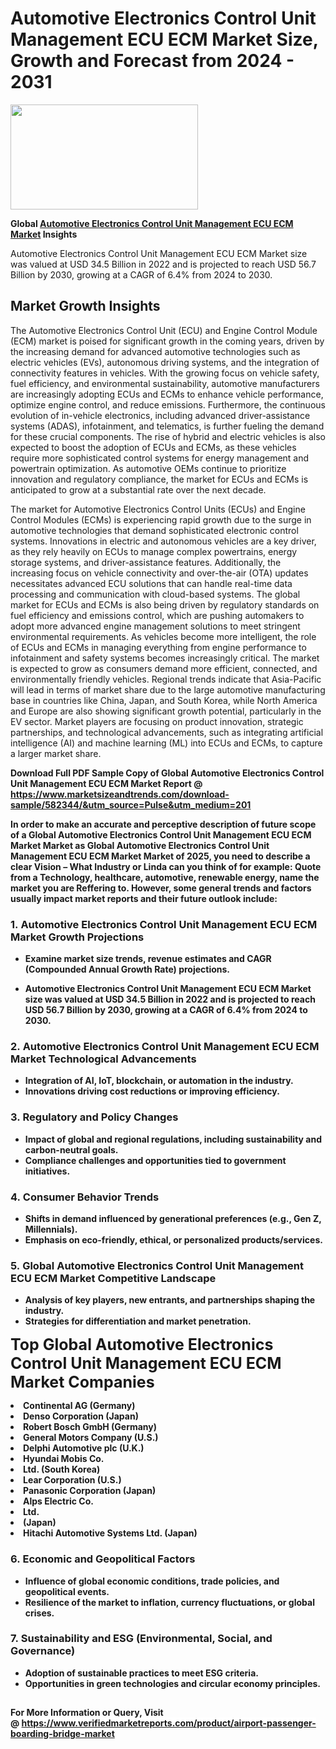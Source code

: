 <H1>Automotive Electronics Control Unit Management ECU ECM Market Size, Growth and Forecast from 2024 - 2031</H1><img class="aligncenter size-medium wp-image-584254" src="https://thirdeyenews.in/wp-content/uploads/2024/09/Global-Market-Research-300x168.jpeg" alt="" width="300" height="168" /><p><strong>Global&nbsp;<a href="https://www.marketsizeandtrends.com/download-sample/582344/&amp;utm_source=Pulse&amp;utm_medium=201">Automotive Electronics Control Unit Management ECU ECM Market</a> Insights</strong></p><p>Automotive Electronics Control Unit Management ECU ECM Market size was valued at USD 34.5 Billion in 2022 and is projected to reach USD 56.7 Billion by 2030, growing at a CAGR of 6.4% from 2024 to 2030.</p><p><h2>Market Growth Insights</h2> <p>The Automotive Electronics Control Unit (ECU) and Engine Control Module (ECM) market is poised for significant growth in the coming years, driven by the increasing demand for advanced automotive technologies such as electric vehicles (EVs), autonomous driving systems, and the integration of connectivity features in vehicles. With the growing focus on vehicle safety, fuel efficiency, and environmental sustainability, automotive manufacturers are increasingly adopting ECUs and ECMs to enhance vehicle performance, optimize engine control, and reduce emissions. Furthermore, the continuous evolution of in-vehicle electronics, including advanced driver-assistance systems (ADAS), infotainment, and telematics, is further fueling the demand for these crucial components. The rise of hybrid and electric vehicles is also expected to boost the adoption of ECUs and ECMs, as these vehicles require more sophisticated control systems for energy management and powertrain optimization. As automotive OEMs continue to prioritize innovation and regulatory compliance, the market for ECUs and ECMs is anticipated to grow at a substantial rate over the next decade.</p> <p><strong></strong></p> <p>The market for Automotive Electronics Control Units (ECUs) and Engine Control Modules (ECMs) is experiencing rapid growth due to the surge in automotive technologies that demand sophisticated electronic control systems. Innovations in electric and autonomous vehicles are a key driver, as they rely heavily on ECUs to manage complex powertrains, energy storage systems, and driver-assistance features. Additionally, the increasing focus on vehicle connectivity and over-the-air (OTA) updates necessitates advanced ECU solutions that can handle real-time data processing and communication with cloud-based systems. The global market for ECUs and ECMs is also being driven by regulatory standards on fuel efficiency and emissions control, which are pushing automakers to adopt more advanced engine management solutions to meet stringent environmental requirements. As vehicles become more intelligent, the role of ECUs and ECMs in managing everything from engine performance to infotainment and safety systems becomes increasingly critical. The market is expected to grow as consumers demand more efficient, connected, and environmentally friendly vehicles. Regional trends indicate that Asia-Pacific will lead in terms of market share due to the large automotive manufacturing base in countries like China, Japan, and South Korea, while North America and Europe are also showing significant growth potential, particularly in the EV sector. Market players are focusing on product innovation, strategic partnerships, and technological advancements, such as integrating artificial intelligence (AI) and machine learning (ML) into ECUs and ECMs, to capture a larger market share. <p><strong></p><p><span class=""><strong>Download Full PDF Sample Copy of Global Automotive Electronics Control Unit Management ECU ECM Market Report</strong> @ <a href="https://www.marketsizeandtrends.com/download-sample/582344/&amp;utm_source=Pulse&amp;utm_medium=201" target="_blank">https://www.marketsizeandtrends.com/download-sample/582344/&amp;utm_source=Pulse&amp;utm_medium=201</a></span></p><p>In order to make an accurate and perceptive description of future scope of a Global&nbsp;Automotive Electronics Control Unit Management ECU ECM Market Market as Global&nbsp;Automotive Electronics Control Unit Management ECU ECM Market Market of 2025, you need to describe a clear Vision &ndash; What Industry or Linda can you think of for example: Quote from a Technology, healthcare, automotive, renewable energy, name the market you are Reffering to. However, some general trends and factors usually impact market reports and their future outlook include:</p><h3>1.&nbsp;<strong>Automotive Electronics Control Unit Management ECU ECM Market Growth Projections</strong></h3><ul><li>Examine market size trends, revenue estimates and CAGR (Compounded Annual Growth Rate) projections.</li><li><p>Automotive Electronics Control Unit Management ECU ECM Market size was valued at USD 34.5 Billion in 2022 and is projected to reach USD 56.7 Billion by 2030, growing at a CAGR of 6.4% from 2024 to 2030.</p></li></ul><h3>2.&nbsp;<strong>Automotive Electronics Control Unit Management ECU ECM Market Technological Advancements</strong></h3><ul><li>Integration of AI, IoT, blockchain, or automation in the industry.</li><li>Innovations driving cost reductions or improving efficiency.</li></ul><h3>3.&nbsp;<strong>Regulatory and Policy Changes</strong></h3><ul><li>Impact of global and regional regulations, including sustainability and carbon-neutral goals.</li><li>Compliance challenges and opportunities tied to government initiatives.</li></ul><h3>4.&nbsp;<strong>Consumer Behavior Trends</strong></h3><ul><li>Shifts in demand influenced by generational preferences (e.g., Gen Z, Millennials).</li><li>Emphasis on eco-friendly, ethical, or personalized products/services.</li></ul><h3>5.&nbsp;<strong>Global Automotive Electronics Control Unit Management ECU ECM Market Competitive Landscape</strong></h3><ul><li>Analysis of key players, new entrants, and partnerships shaping the industry.</li><li>Strategies for differentiation and market penetration.</li></ul><p data-pm-slice="1 1 []"><span style="color: inherit; font-family: inherit; font-size: 25px;">Top Global Automotive Electronics Control Unit Management ECU ECM Market Companies</span></p><div class="" data-test-id=""><p><li>Continental AG (Germany)</li><li> Denso Corporation (Japan)</li><li> Robert Bosch GmbH (Germany)</li><li> General Motors Company (U.S.)</li><li> Delphi Automotive plc (U.K.)</li><li> Hyundai Mobis Co.</li><li> Ltd. (South Korea)</li><li> Lear Corporation (U.S.)</li><li> Panasonic Corporation (Japan)</li><li> Alps Electric Co.</li><li> Ltd.</li><li> (Japan)</li><li> Hitachi Automotive Systems Ltd. (Japan)</li></p></div><h3>6.&nbsp;<strong>Economic and Geopolitical Factors</strong></h3><ul><li>Influence of global economic conditions, trade policies, and geopolitical events.</li><li>Resilience of the market to inflation, currency fluctuations, or global crises.</li></ul><h3>7.&nbsp;<strong>Sustainability and ESG (Environmental, Social, and Governance)</strong></h3><ul><li>Adoption of sustainable practices to meet ESG criteria.</li><li>Opportunities in green technologies and circular economy principles.</li></ul><h2><strong style="font-size: 14px;">For More Information or Query, Visit @&nbsp;</strong><a style="background-color: #ffffff; font-size: 14px;" href="https://www.marketsizeandtrends.com/report/automotive-electronics-control-unit-management-ecu-ecm-market/" target="_blank">https://www.verifiedmarketreports.com/product/airport-passenger-boarding-bridge-market</a></h2>
